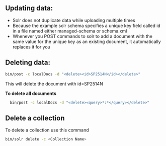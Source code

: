 ## Updating data:

- Solr does not duplicate data while uploading multiple times
- Because the example solr schema specifies a unique key field called id in a file named either managed-schema or schema.xml
- Whenever you POST commands to solr to add a document with the same value for the unique key as an existing document, it automatically replaces it for you

  
## Deleting data:

```bash
bin/post -c localDocs -d "<delete><id>SP2514N</id></delete>"
```
This will delete the document with id=SP2514N

**To delete all documents**
```bash
  bin/post -c localDocs -d "<delete><query>*:*</query></delete>"
```

## Delete a collection
To delete a collection use this command
```bash
bin/solr delete -c <Collection Name>
```
